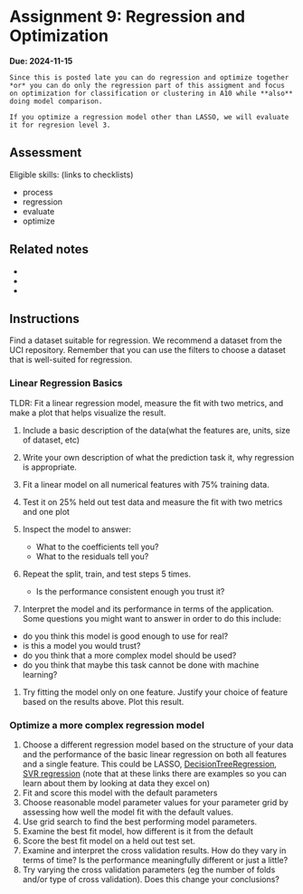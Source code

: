 # Assignment 9:  Regression and Optimization


__Due: 2024-11-15__

```{important}
Since this is posted late you can do regression and optimize together
*or* you can do only the regression part of this assigment and focus on optimization for classification or clustering in A10 while **also** doing model comparison. 

If you optimize a regression model other than LASSO, we will evaluate it for regresion level 3. 
```

## Assessment

Eligible skills: (links to checklists)

- process
- regression
- evaluate
- optimize

## Related notes

- [](../notes/2024-10-29)
- [](../notes/2024-10-31)
- [](../notes/2024-11-06)


## Instructions

Find a dataset suitable for regression. We recommend a dataset from the UCI repository. Remember that you can use the filters to choose a dataset that is well-suited for regression. 

### Linear Regression Basics

TLDR: Fit a linear regression model, measure the fit with two metrics, and make a plot that helps visualize the result.

1. Include a basic description of the data(what the features are, units, size of dataset, etc)
2. Write  your own description of what the prediction task it, why regression is appropriate.
3. Fit a linear model on all numerical features with 75% training data.
4. Test it on 25% held out test data and measure the fit with two metrics and one plot
5. Inspect the model to answer:

    - What to the coefficients tell you?
    - What to the residuals tell you?
6. Repeat the split, train, and test steps 5 times.

    - Is the performance consistent enough you trust it?
7. Interpret the model and its performance in terms of the application. Some questions you might want to answer in order to do this include:

  - do you think this model is good enough to use for real?
  - is this a model you would trust?
  - do you think that a more complex model should be used?
  - do you think that maybe this task cannot be done with machine learning?
1. Try fitting the model only on one feature. Justify your choice of feature based on the results above.  Plot this result.

### Optimize a more complex regression model


1. Choose a different regression model based on the structure of your data and the performance of the basic linear regression on both all features and a single feature. This could be LASSO, [DecisionTreeRegression](https://scikit-learn.org/stable/modules/generated/sklearn.tree.DecisionTreeRegressor.html), [SVR regression](https://scikit-learn.org/stable/auto_examples/svm/plot_svm_regression.html) (note that at these links there are examples so you can learn about them by looking at data they excel on)
2. Fit and score this model with the default parameters
3. Choose reasonable model parameter values for your parameter grid by assessing how well the model fit with the default values.
4. Use grid search to find the best performing model parameters.
5. Examine the best fit model, how different is it from the default
6. Score the best fit model on a held out test set.
7. Examine and interpret the cross validation results. How do they vary in terms of time? Is the performance meaningfully different or just a little?
8. Try varying the cross validation parameters (eg the number of folds and/or type of cross validation). Does this change your conclusions?

